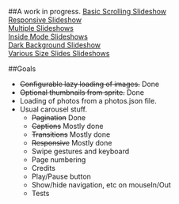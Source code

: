 

##A work in progress. 
[Basic Scrolling Slideshow](http://mallocs.github.io/mmi-slideshow/demos/scroll.html)   
[Responsive Slideshow](http://mallocs.github.io/mmi-slideshow/demos/responsive.html)   
[Multiple Slideshows](http://mallocs.github.io/mmi-slideshow/demos/multiple-slideshows.html)   
[Inside Mode Slideshows](http://mallocs.github.io/mmi-slideshow/demos/inside-layout.html)   
[Dark Background Slideshow](http://mallocs.github.io/mmi-slideshow/demos/dark.html)   
[Various Size Slides Slideshows](http://mallocs.github.io/mmi-slideshow/demos/various-sizes.html)   

##Goals
  * ~~Configurable lazy loading of images.~~ Done
  * ~~Optional thumbnails from sprite.~~ Done
  * Loading of photos from a photos.json file.
  * Usual carousel stuff.
    * ~~Pagination~~ Done
    * ~~Captions~~ Mostly done
    * ~~Transitions~~ Mostly done
    * ~~Responsive~~ Mostly done
    * Swipe gestures and keyboard
    * Page numbering
    * Credits
    * Play/Pause button
    * Show/hide navigation, etc on mouseIn/Out
    * Tests
